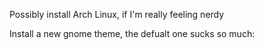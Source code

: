 Possibly install Arch Linux, if I'm really feeling nerdy

Install a new gnome theme, the defualt one sucks so much:
